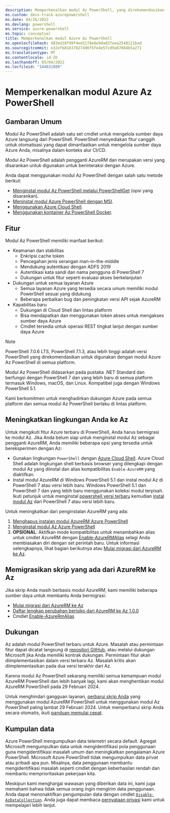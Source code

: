 ```yaml
---
description: Memperkenalkan modul Az PowerShell, yang direkomendasikan untuk berinteraksi dengan Azure, dan penggantian modul AzureRM PowerShell.
ms.custom: devx-track-azurepowershell
ms.date: 04/26/2022
ms.devlang: powershell
ms.service: azure-powershell
ms.topic: conceptual
title: Memperkenalkan modul Azure Az PowerShell
ms.openlocfilehash: d83ed18f99f4ed11f8e8e9da02feea2540121bad
ms.sourcegitcommit: e32efb81b37827496f5fe4e57cd9a67004b5a271
ms.translationtype: MT
ms.contentlocale: id-ID
ms.lasthandoff: 05/04/2022
ms.locfileid: "144631880"
---
```

# <a name="introducing-the-azure-az-powershell-module"></a>Memperkenalkan modul Azure Az PowerShell

## <a name="overview"></a>Gambaran Umum

Modul Az PowerShell adalah satu set cmdlet untuk mengelola sumber daya Azure langsung dari PowerShell.
PowerShell menyediakan fitur canggih untuk otomatisasi yang dapat dimanfaatkan untuk mengelola sumber daya Azure Anda, misalnya dalam konteks alur CI/CD.

Modul Az PowerShell adalah pengganti AzureRM dan merupakan versi yang disarankan untuk digunakan untuk berinteraksi dengan Azure.

Anda dapat menggunakan modul Az PowerShell dengan salah satu metode berikut:

* [Menginstal modul Az PowerShell melalui PowerShellGet](install-az-ps.md) (opsi yang disarankan).
* [Meninstal modul Azure PowerShell dengan MSI](install-az-ps-msi.md).
* [Menggunakan Azure Cloud Shell](/azure/cloud-shell/overview).
* [Menggunakan kontainer Az PowerShell Docker](azureps-in-docker.md).

## <a name="features"></a>Fitur

Modul Az PowerShell memiliki manfaat berikut:

* Keamanan dan stabilitas
  * Enkripsi cache token
  * Pencegahan jenis serangan man-in-the-middle
  * Mendukung autentikasi dengan ADFS 2019
  * Autentikasi kata sandi dan nama pengguna di PowerShell 7
  * Dukungan untuk fitur seperti evaluasi akses berkelanjutan
* Dukungan untuk semua layanan Azure
  * Semua layanan Azure yang tersedia secara umum memiliki modul PowerShell sesuai yang didukung
  * Beberapa perbaikan bug dan peningkatan versi API sejak AzureRM
* Kapabilitas baru
  * Dukungan di Cloud Shell dan lintas platform
  * Bisa mendapatkan dan menggunakan token akses untuk mengakses sumber daya Azure
  * Cmdlet tersedia untuk operasi REST tingkat lanjut dengan sumber daya Azure

> [!NOTE]
> PowerShell 7.0.6 LTS, PowerShell 7.1.3, atau lebih tinggi adalah versi PowerShell yang direkomendasikan untuk digunakan dengan modul Azure Az PowerShell di semua platform.

Modul Az PowerShell didasarkan pada pustaka .NET Standard dan berfungsi dengan PowerShell 7 dan yang lebih baru di semua platform termasuk Windows, macOS, dan Linux. Kompatibel juga dengan Windows PowerShell 5.1.

Kami berkomitmen untuk menghadirkan dukungan Azure pada semua platform dan semua modul Az PowerShell berlaku di lintas platform.

## <a name="upgrade-your-environment-to-az"></a>Meningkatkan lingkungan Anda ke Az

Untuk mengikuti fitur Azure terbaru di PowerShell, Anda harus bermigrasi ke modul Az. Jika Anda belum siap untuk menginstal modul Az sebagai pengganti AzureRM, Anda memiliki beberapa opsi yang tersedia untuk bereksperimen dengan Az:

* Gunakan lingkungan `PowerShell` dengan [Azure Cloud Shell](/azure/cloud-shell/overview). Azure Cloud Shell adalah lingkungan shell berbasis browser yang dilengkapi dengan modul Az yang diinstal dan alias kompatibilitas `Enable-AzureRM` yang diaktifkan.
* Instal modul AzureRM di Windows PowerShell 5.1 dan instal modul Az di PowerShell 7 atau versi lebih baru. Windows PowerShell 5.1 dan PowerShell 7 dan yang lebih baru menggunakan koleksi modul terpisah. Ikuti petunjuk untuk menginstal [powershell versi terbaru](/powershell/scripting/install/installing-powershell) kemudian [instal modul Az](install-az-ps.md) dari PowerShell 7 atau versi lebih baru.

Untuk meningkatkan dari penginstalan AzureRM yang ada:

1. [Menghapus instalan modul AzureRM Azure PowerShell](/powershell/azure/uninstall-az-ps#uninstall-the-azurerm-module)
1. [Menginstal modul Az Azure PowerShell](install-az-ps.md)
1. **OPSIONAL**: Aktifkan mode kompatibilitas untuk menambahkan alias untuk cmdlet AzureRM dengan [Enable-AzureRMAlias](/powershell/module/az.accounts/enable-azurermalias) selagi Anda membiasakan diri dengan set perintah baru. Untuk informasi selengkapnya, lihat bagian berikutnya atau [Mulai migrasi dari AzureRM ke Az](migrate-from-azurerm-to-az.md).

## <a name="migrate-existing-scripts-from-azurerm-to-az"></a>Memigrasikan skrip yang ada dari AzureRM ke Az

Jika skrip Anda masih berbasis modul AzureRM, kami memiliki beberapa sumber daya untuk membantu Anda bermigrasi:

* [Mulai migrasi dari AzureRM ke Az](migrate-from-azurerm-to-az.md)
* [Daftar lengkap perubahan berisiko dari AzureRM ke Az 1.0.0](migrate-az-1.0.0.md)
* Cmdlet [Enable-AzureRmAlias](/powershell/module/az.accounts/enable-azurermalias)

## <a name="supportability"></a>Dukungan

Az adalah modul PowerShell terbaru untuk Azure. Masalah atau permintaan fitur dapat dicatat langsung di [repositori GitHub](https://github.com/Azure/azure-powershell), atau melalui dukungan Microsoft jika Anda memiliki kontrak dukungan. Permintaan fitur akan diimplementasikan dalam versi terbaru Az. Masalah kritis akan diimplementasikan pada dua versi terakhir dari Az.

Karena modul Az PowerShell sekarang memiliki semua kemampuan modul AzureRM PowerShell dan lebih banyak lagi, kami akan menghentikan modul AzureRM PowerShell pada 29 Februari 2024.

Untuk menghindari gangguan layanan, [perbarui skrip Anda](https://aka.ms/azpsmigrate) yang menggunakan modul AzureRM PowerShell untuk menggunakan modul Az PowerShell paling lambat 29 Februari 2024. Untuk memperbarui skrip Anda secara otomatis, ikuti [panduan memulai cepat](/powershell/azure/quickstart-migrate-azurerm-to-az-automatically).

## <a name="data-collection"></a>Kumpulan data

Azure PowerShell mengumpulkan data telemetri secara default. Agregat Microsoft mengumpulkan data untuk mengidentifikasi pola penggunaan guna mengidentifikasi masalah umum dan meningkatkan pengalaman Azure PowerShell.
Microsoft Azure PowerShell tidak mengumpulkan data privat atau pribadi apa pun. Misalnya, data penggunaan membantu mengidentifikasi masalah seperti cmdlet dengan keberhasilan rendah dan membantu memprioritaskan pekerjaan kita.

Meskipun kami menghargai wawasan yang diberikan data ini, kami juga memahami bahwa tidak semua orang ingin mengirim data penggunaan. Anda dapat menonaktifkan pengumpulan data dengan cmdlet [`Disable-AzDataCollection`](/powershell/module/az.accounts/disable-azdatacollection). Anda juga dapat membaca [pernyataan privasi](https://privacy.microsoft.com/privacystatement) kami untuk mempelajari lebih lanjut.
